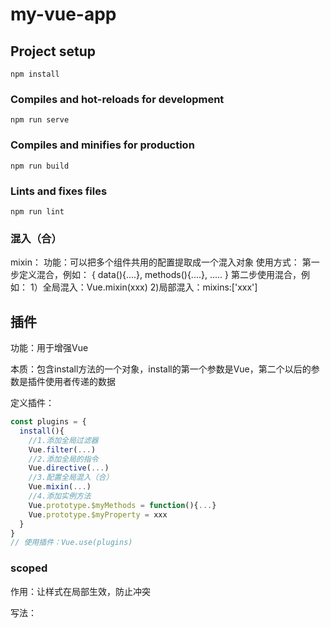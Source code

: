 # my-vue-app

## Project setup
```
npm install
```

### Compiles and hot-reloads for development
```
npm run serve
```

### Compiles and minifies for production
```
npm run build
```

### Lints and fixes files
```
npm run lint
```

### 混入（合）

mixin：
    功能：可以把多个组件共用的配置提取成一个混入对象
       使用方式：
          第一步定义混合，例如：
            {
               data(){....},
               methods(){....},
               .....
             }
          第二步使用混合，例如：
            1）全局混入：Vue.mixin(xxx)
            2)局部混入：mixins:['xxx']

##  插件

功能：用于增强Vue

本质：包含install方法的一个对象，install的第一个参数是Vue，第二个以后的参数是插件使用者传递的数据

定义插件：

```javascript
const plugins = {
  install(){
    //1.添加全局过滤器
    Vue.filter(...)
    //2.添加全局的指令
    Vue.directive(...)
    //3.配置全局混入（合）
    Vue.mixin(...)
    //4.添加实例方法
    Vue.prototype.$myMethods = function(){...}
    Vue.prototype.$myProperty = xxx
  }
}
// 使用插件：Vue.use(plugins)
```

### scoped

作用：让样式在局部生效，防止冲突

写法：<style scoped>

### webStorage

1. 存储大小一般在5M左右，不同浏览器不一样
2. 浏览器听过window.sessionStorage跟window.localStorage属性来实现本地存储机制
3. 相关API：

```javascript
// 该方法接受一个键值作为参数，会把键值对添加到存储中，如果键名存在则更新其对应的值
xxxxStroage.setItem('key','value')
// 键名作为参数，返回键名对应的键值
xxxxStorage.getItem('key')
// 键名作为参数，删除键值对
xxxxStorage.removeItem('key')
// 清空存储中的所有数据
xxxxStorage.clear()

```

4. 备注：

   1）SessionStroage存储的内容会随着浏览器窗口关闭而消失

   2）LocalStorage存储的内容需要手动清除才会消失

   3）xxxxStorage.getItem(xxx)如果对应的value获取不到，那么getitem的返回值为null

   4）JSON.parse(null)的结果依然是null

### 组件的自定义事件

1. 一种组件间通信的方式，适用于：子组件 ===> 父组件
2. 适用场景：A是父组件，B是子组件，B想给A传数据，那么就要在A中给B绑定自定义事件（事件的回调在A中）
3. 绑定自定义事件：

   1）第一种方式，在父组件中：<Demo @showHailee="test"/> 或 <Demo v-on:showHailee="test"/>

   2）第二种方式，在父组件中：

```javascript
<Demo ref="demo"/>
.....
methods:{
  test(){
    console.log("I'm the test")
  }
}
mounted(){
  this.$refs.demo.$on('showHailee',this.test)
}
```

4. 触发自定义事件：this.$emit('showHailee'，数据)
5. 解绑自定义事件：this.$off('showHailee')
6. 组件上可以绑定原生DOM事件，需要使用native修饰符
7. 注意：通过this.$refs.xxx.$on('showHailee',回调)绑定自定义事件时，回调要么配置在methods中，要么使用箭头函数，否则this指向会出问题！
